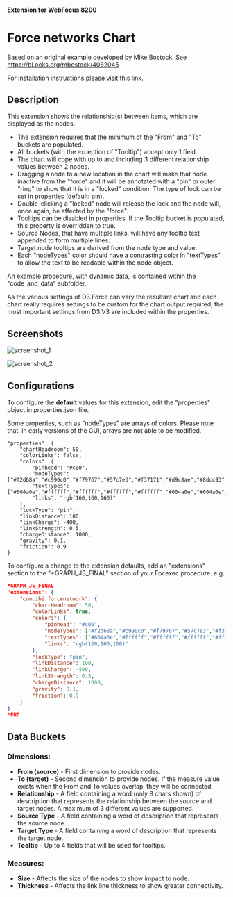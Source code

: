 
#### Extension for WebFocus 8200
# Force networks Chart

Based on an original example developed by Mike Bostock. See https://bl.ocks.org/mbostock/4062045

For installation instructions please visit this [link](https://github.com/ibi/wf-extensions-chart/wiki/Installing-a-WebFocus-Extension "Installing a WebFocus Extension").

## Description

This extension shows the relationship(s) between items, which are displayed as the nodes.

* The extension requires that the minimum of the "From" and "To" buckets are populated.
* All buckets (with the exception of "Tooltip") accept only 1 field.
* The chart will cope with up to and including 3 different relationship values between 2 nodes.
* Dragging a node to a new location in the chart will make that node inactive from the "force" and it will be annotated with a "pin" or outer "ring" to show that it is in a "locked" condition. The type of lock can be set in properties (default: pin).
* Double-clicking a "locked" node will release the lock and the node will, once again, be affected by the "force".
* Tooltips can be disabled in properties. If the Tooltip bucket is populated, this property is overridden to true.
* Source Nodes, that have multiple links, will have any tooltip text appended to form multiple lines.
* Target node tooltips are derived from the node type and value.
* Each "nodeTypes" color should have a contrasting color in "textTypes" to allow the text to be readable within the node object.

An example procedure, with dynamic data, is contained within the "code_and_data" subfolder.

As the various settings of D3.Force can vary the resultant chart and each chart really requires settings to be custom for the chart output required, the most important settings from D3.V3 are included within the properties.

## Screenshots

![screenshot_1](https://github.com/ibi/wf-extensions-chart/blob/master/com.ibi.forcenetwork/screenshots/forcenetwork1.png)

![screenshot_2](https://github.com/ibi/wf-extensions-chart/blob/master/com.ibi.forcenetwork/screenshots/forcenetwork2.png)

## Configurations

To configure the **default** values for this extension, edit the "properties" object in properties.json file.

Some properties, such as "nodeTypes" are arrays of colors. Please note that, in early versions of the GUI, arrays are not able to be modified.

	"properties": {
		"chartHeadroom": 50,
		"colorLinks": false,
		"colors": {
			"pinhead": "#c00",
			"nodeTypes": ["#f2d68a","#c990c0","#f79767","#57c7e3","#f37171","#d9c8ae","#8dcc93","#ecb5c9","#4c8eda","#ff4c54","#da7194","#569480"],
			"textTypes": ["#604a0e","#ffffff","#ffffff","#ffffff","#ffffff","#604a0e","#604a0e","#604a0e","#ffffff","#604a0e","#ffffff","#ffffff"],
			"links": "rgb(160,160,160)"
		},
		"lockType": "pin",
		"linkDistance": 100,
		"linkCharge": -400,
		"linkStrength": 0.5,
		"chargeDistance": 1000,
		"gravity": 0.1,
		"friction": 0.9
	}
    
To configure a change to the extension defaults, add an "extensions" section to the "*GRAPH_JS_FINAL" section of your Focexec procedure. e.g.

```json
*GRAPH_JS_FINAL
"extensions": {
	"com.ibi.forcenetwork": {
		"chartHeadroom": 50,
		"colorLinks": true,
		"colors": {
			"pinhead": "#c00",
			"nodeTypes": ["#f2d68a","#c990c0","#f79767","#57c7e3","#f37171","#d9c8ae","#8dcc93","#ecb5c9","#4c8eda","#ff4c54","#da7194","#569480"],
			"textTypes": ["#604a0e","#ffffff","#ffffff","#ffffff","#ffffff","#604a0e","#604a0e","#604a0e","#ffffff","#604a0e","#ffffff","#ffffff"],
			"links": "rgb(160,160,160)"
		},
		"lockType": "pin",
		"linkDistance": 100,
		"linkCharge": -400,
		"linkStrength": 0.5,
		"chargeDistance": 1000,
		"gravity": 0.1,
		"friction": 0.9
	}
}
*END
```
## Data Buckets
### Dimensions:
* **From (source)** - First dimension to provide nodes.
* **To (target)** - Second dimension to provide nodes.  If the measure value exists when the From and To values overlap, they will be connected.
* **Relationship** - A field containing a word (only 8 chars shown) of description that represents the relationship between the source and target nodes. A maximum of 3 different values are supported.
* **Source Type** - A field containing a word of description that represents the source node.
* **Target Type** - A field containing a word of description that represents the target node.
* **Tooltip** - Up to 4 fields that will be used for tooltips.
### Measures:
* **Size** - Affects the size of the nodes to show impact to node.
* **Thickness** - Affects the link line thickness to show greater connectivity.